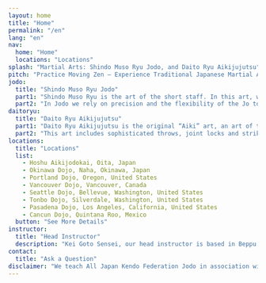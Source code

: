 ```yaml
---
layout: home
title: "Home"
permalink: "/en"
lang: "en"
nav:
  home: "Home"
  locations: "Locations"
splash: "Martial Arts: Shindo Muso Ryu Jodo, and Daito Ryu Aikijujutsu"
pitch: "Practice Moving Zen – Experience Traditional Japanese Martial Arts"
jodo:
  title: "Shindo Muso Ryu Jodo"
  part1: "Shindo Muso Ryu is the art of the short staff. In this art, we use a simple short staff against a sword-armed opponent."
  part2: "In Jodo we rely on precision and the flexibility of the Jo to overcome the inherent advantages of a blade wielding opponent."
daitoryu:
  title: "Daito Ryu Aikijujutsu"
  part1: "Daito Ryu Aikijujutsu is the original “Aiki” art, an art of traditional Japanese jujutsu."
  part2: "This art includes sophisticated throws, joint locks and strikes, offering a rich reserve of technical knowledge."
locations:
  title: "Locations"
  list:
    - Hoshu Aikijodokai, Oita, Japan
    - Okinawa Dojo, Naha, Okinawa, Japan
    - Portland Dojo, Oregon, United States
    - Vancouver Dojo, Vancouver, Canada
    - Seattle Dojo, Bellevue, Washington, United States
    - Tonbo Dojo, Silverdale, Washington, United States
    - Pasadena Dojo, Los Angeles, California, United States
    - Cancun Dojo, Quintana Roo, Mexico
  button: "See More Details"
instructor:
  title: "Head Instructor"
  description: "Kei Goto Sensei, our head instructor is based in Beppu City, Japan, and holds the rank of Menkyo in Daito Ryu Aikijujutsu, and was a direct student of Takeda Tokimune Sensei, and holds a 7th dan Kyoshi in Jodo under the All Japan Kendo Federation, and was a direct student of Otofuji Ichizo sensei and Tsuneyuki Ihashi Sensei."
contact:
  title: "Ask a Question"
disclaimer: "We teach All Japan Kendo Federation Jodo in association with the All United States Kendo Federation and the Canadian Kendo Federation"
---
```

